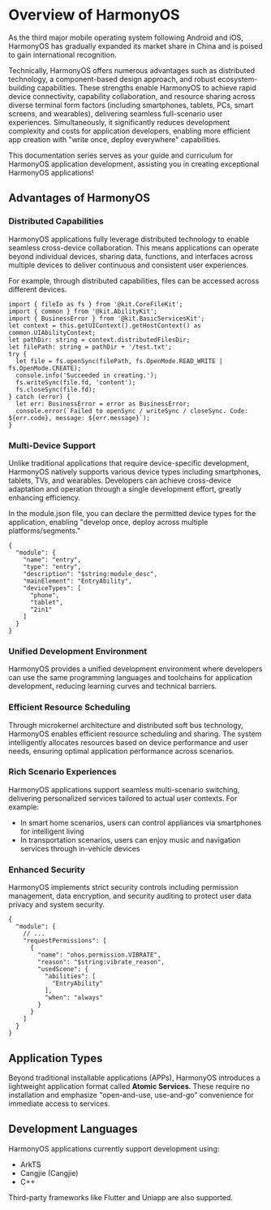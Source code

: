 # Overview of HarmonyOS

As the third major mobile operating system following Android and iOS, HarmonyOS has gradually expanded its market share in China and is poised to gain international recognition.

Technically, HarmonyOS offers numerous advantages such as distributed technology, a component-based design approach, and robust ecosystem-building capabilities. These strengths enable HarmonyOS to achieve rapid device connectivity, capability collaboration, and resource sharing across diverse terminal form factors (including smartphones, tablets, PCs, smart screens, and wearables), delivering seamless full-scenario user experiences. Simultaneously, it significantly reduces development complexity and costs for application developers, enabling more efficient app creation with "write once, deploy everywhere" capabilities.

This documentation series serves as your guide and curriculum for HarmonyOS application development, assisting you in creating exceptional HarmonyOS applications!

## Advantages of HarmonyOS

### Distributed Capabilities

HarmonyOS applications fully leverage distributed technology to enable seamless cross-device collaboration. This means applications can operate beyond individual devices, sharing data, functions, and interfaces across multiple devices to deliver continuous and consistent user experiences.


For example, through distributed capabilities, files can be accessed across different devices.
```arkts
import { fileIo as fs } from '@kit.CoreFileKit';
import { common } from '@kit.AbilityKit';
import { BusinessError } from '@kit.BasicServicesKit';
let context = this.getUIContext().getHostContext() as common.UIAbilityContext; 
let pathDir: string = context.distributedFilesDir;
let filePath: string = pathDir + '/test.txt';
try {
  let file = fs.openSync(filePath, fs.OpenMode.READ_WRITE | fs.OpenMode.CREATE);
  console.info('Succeeded in creating.');
  fs.writeSync(file.fd, 'content');
  fs.closeSync(file.fd);
} catch (error) {
  let err: BusinessError = error as BusinessError;
  console.error(`Failed to openSync / writeSync / closeSync. Code: ${err.code}, message: ${err.message}`);
} 
```

### Multi-Device Support

Unlike traditional applications that require device-specific development, HarmonyOS natively supports various device types including smartphones, tablets, TVs, and wearables. Developers can achieve cross-device adaptation and operation through a single development effort, greatly enhancing efficiency.

In the module.json file, you can declare the permitted device types for the application, enabling "develop once, deploy across multiple platforms/segments."
```
{
  "module": {
    "name": "entry",
    "type": "entry",
    "description": "$string:module_desc",
    "mainElement": "EntryAbility",
    "deviceTypes": [
      "phone",
      "tablet",
      "2in1"
    ]
  }
}
```

### Unified Development Environment

HarmonyOS provides a unified development environment where developers can use the same programming languages and toolchains for application development, reducing learning curves and technical barriers.

### Efficient Resource Scheduling

Through microkernel architecture and distributed soft bus technology, HarmonyOS enables efficient resource scheduling and sharing. The system intelligently allocates resources based on device performance and user needs, ensuring optimal application performance across scenarios.

### Rich Scenario Experiences

HarmonyOS applications support seamless multi-scenario switching, delivering personalized services tailored to actual user contexts. For example:
- In smart home scenarios, users can control appliances via smartphones for intelligent living
- In transportation scenarios, users can enjoy music and navigation services through in-vehicle devices

### Enhanced Security

HarmonyOS implements strict security controls including permission management, data encryption, and security auditing to protect user data privacy and system security.

```
{
  "module": {
    // ...
    "requestPermissions": [
      {
        "name": "ohos.permission.VIBRATE",
        "reason": "$string:vibrate_reason",
        "usedScene": {
          "abilities": [
            "EntryAbility"
          ],
          "when": "always"
        }
      }
    ]
  }
}

```

## Application Types

Beyond traditional installable applications (APPs), HarmonyOS introduces a lightweight application format called **Atomic Services**. These require no installation and emphasize "open-and-use, use-and-go" convenience for immediate access to services.

## Development Languages

HarmonyOS applications currently support development using:

* ArkTS
* Cangjie (Cangjie)
* C++

Third-party frameworks like Flutter and Uniapp are also supported.
